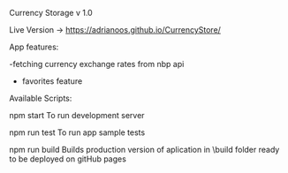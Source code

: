 Currency Storage v 1.0


Live Version -> https://adrianoos.github.io/CurrencyStore/


App features:

-fetching currency exchange rates from nbp api 
- favorites feature

Available Scripts:

npm start
To run development server

npm run test
To run app sample tests

npm run build 
Builds production version of aplication in \build folder
ready to be deployed on gitHub pages
